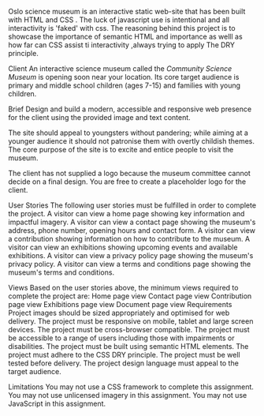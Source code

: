 
Oslo science museum is an interactive static web-site that has been built with HTML and CSS .
The luck of javascript use is intentional and all interactivity is 'faked'  with css.
The reasoning behind this project is to showcase the importance of semantic HTML and importance as welll as how far can  CSS assist ti interactivity ,always trying to apply The DRY principle.

Client
An interactive science museum called the *Community Science Museum* is opening soon near your location. Its core target audience is primary and middle school children (ages 7-15) and families with young children.

Brief
Design and build a modern, accessible and responsive web presence for the client using the provided image and text content.

The site should appeal to youngsters without pandering; while aiming at a younger audience it should not patronise them with overtly childish themes. The core purpose of the site is to excite and entice people to visit the museum.

The client has not supplied a logo because the museum committee cannot decide on a final design. You are free to create a placeholder logo for the client.

User Stories
The following user stories must be fulfilled in order to complete the project.
A visitor can view a home page showing key information and impactful imagery.
A visitor can view a contact page showing the museum's address, phone number, opening hours and contact form.
A visitor can view a contribution showing information on how to contribute to the museum.
A visitor can view an exhibitions showing upcoming events and available exhibitions.
A visitor can view a privacy policy page showing the museum's privacy policy.
A visitor can view a terms and conditions page showing the museum's terms and conditions.


Views
Based on the user stories above, the minimum views required to complete the project are:
Home page view
Contact page view
Contribution page view
Exhibitions page view
Document page view
Requirements
Project images should be sized appropriately and optimised for web delivery.
The project must be responsive on mobile, tablet and large screen devices.
The project must be cross-browser compatible.
The project must be accessible to a range of users including those with impairments or disabilities.
The project must be built using semantic HTML elements.
The project must adhere to the CSS DRY principle.
The project must be well tested before delivery.
The project design language must appeal to the target audience.

Limitations
You may not use a CSS framework to complete this assignment.
You may not use unlicensed imagery in this assignment.
You may not use JavaScript in this assignment.
